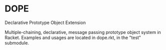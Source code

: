 # DOPE
Declarative Prototype Object Extension

Multiple-chaining, declarative, message passing prototype object system in Racket. Examples and usages are located in dope.rkt, in the "test" submodule.
